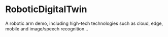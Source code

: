 # RoboticDigitalTwin
A robotic arm demo, including high-tech technologies such as cloud, edge, mobile and image/speech recognition...

